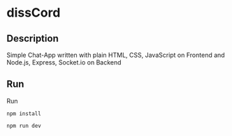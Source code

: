 # dissCord

## Description
Simple Chat-App written with plain HTML, CSS, JavaScript on Frontend and Node.js, Express, Socket.io on Backend

## Run

Run
```
npm install
```

```
npm run dev
```
